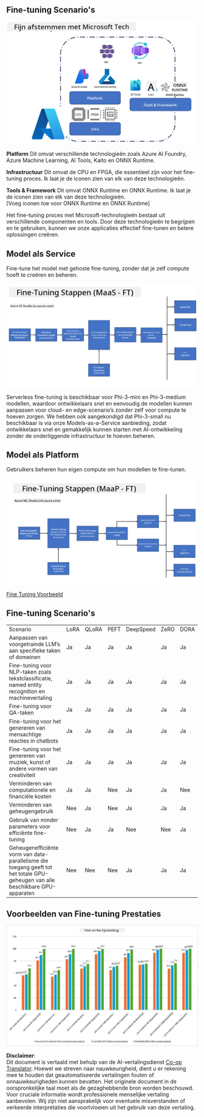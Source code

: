 <!--
CO_OP_TRANSLATOR_METADATA:
{
  "original_hash": "cb5648935f63edc17e95ce38f23adc32",
  "translation_date": "2025-07-17T08:28:13+00:00",
  "source_file": "md/03.FineTuning/FineTuning_Scenarios.md",
  "language_code": "nl"
}
-->
## Fine-tuning Scenario's

![FineTuning with MS Services](../../../../translated_images/FinetuningwithMS.3d0cec8ae693e094c38c72575e63f2c9bf1cf980ab90f1388e102709f9c979e5.nl.png)

**Platform** Dit omvat verschillende technologieën zoals Azure AI Foundry, Azure Machine Learning, AI Tools, Kaito en ONNX Runtime.

**Infrastructuur** Dit omvat de CPU en FPGA, die essentieel zijn voor het fine-tuning proces. Ik laat je de iconen zien van elk van deze technologieën.

**Tools & Framework** Dit omvat ONNX Runtime en ONNX Runtime. Ik laat je de iconen zien van elk van deze technologieën.  
[Voeg iconen toe voor ONNX Runtime en ONNX Runtime]

Het fine-tuning proces met Microsoft-technologieën bestaat uit verschillende componenten en tools. Door deze technologieën te begrijpen en te gebruiken, kunnen we onze applicaties effectief fine-tunen en betere oplossingen creëren.

## Model als Service

Fine-tune het model met gehoste fine-tuning, zonder dat je zelf compute hoeft te creëren en beheren.

![MaaS Fine Tuning](../../../../translated_images/MaaSfinetune.3eee4630607aff0d0a137b16ab79ec5977ece923cd1fdd89557a2655c632669d.nl.png)

Serverless fine-tuning is beschikbaar voor Phi-3-mini en Phi-3-medium modellen, waardoor ontwikkelaars snel en eenvoudig de modellen kunnen aanpassen voor cloud- en edge-scenario’s zonder zelf voor compute te hoeven zorgen. We hebben ook aangekondigd dat Phi-3-small nu beschikbaar is via onze Models-as-a-Service aanbieding, zodat ontwikkelaars snel en gemakkelijk kunnen starten met AI-ontwikkeling zonder de onderliggende infrastructuur te hoeven beheren.

## Model als Platform

Gebruikers beheren hun eigen compute om hun modellen te fine-tunen.

![Maap Fine Tuning](../../../../translated_images/MaaPFinetune.fd3829c1122f5d1c4a6a91593ebc348548410e162acda34f18034384e3b3816a.nl.png)

[Fine Tuning Voorbeeld](https://github.com/Azure/azureml-examples/blob/main/sdk/python/foundation-models/system/finetune/chat-completion/chat-completion.ipynb)

## Fine-tuning Scenario's

| | | | | | | |
|-|-|-|-|-|-|-|
|Scenario|LoRA|QLoRA|PEFT|DeepSpeed|ZeRO|DORA|
|Aanpassen van voorgetrainde LLM’s aan specifieke taken of domeinen|Ja|Ja|Ja|Ja|Ja|Ja|
|Fine-tuning voor NLP-taken zoals tekstclassificatie, named entity recognition en machinevertaling|Ja|Ja|Ja|Ja|Ja|Ja|
|Fine-tuning voor QA-taken|Ja|Ja|Ja|Ja|Ja|Ja|
|Fine-tuning voor het genereren van mensachtige reacties in chatbots|Ja|Ja|Ja|Ja|Ja|Ja|
|Fine-tuning voor het genereren van muziek, kunst of andere vormen van creativiteit|Ja|Ja|Ja|Ja|Ja|Ja|
|Verminderen van computationele en financiële kosten|Ja|Ja|Nee|Ja|Ja|Nee|
|Verminderen van geheugengebruik|Nee|Ja|Nee|Ja|Ja|Ja|
|Gebruik van minder parameters voor efficiënte fine-tuning|Nee|Ja|Ja|Nee|Nee|Ja|
|Geheugenefficiënte vorm van data-parallelisme die toegang geeft tot het totale GPU-geheugen van alle beschikbare GPU-apparaten|Nee|Nee|Nee|Ja|Ja|Ja|

## Voorbeelden van Fine-tuning Prestaties

![Finetuning Performance](../../../../translated_images/Finetuningexamples.a9a41214f8f5afc186adb16a413b1c17e2f43a89933ba95feb5aee84b0b24add.nl.png)

**Disclaimer**:  
Dit document is vertaald met behulp van de AI-vertalingsdienst [Co-op Translator](https://github.com/Azure/co-op-translator). Hoewel we streven naar nauwkeurigheid, dient u er rekening mee te houden dat geautomatiseerde vertalingen fouten of onnauwkeurigheden kunnen bevatten. Het originele document in de oorspronkelijke taal moet als de gezaghebbende bron worden beschouwd. Voor cruciale informatie wordt professionele menselijke vertaling aanbevolen. Wij zijn niet aansprakelijk voor eventuele misverstanden of verkeerde interpretaties die voortvloeien uit het gebruik van deze vertaling.